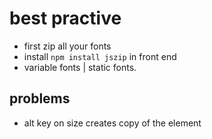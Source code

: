 # best practive
- first zip all your fonts 
- install ```npm install jszip``` in front end
- variable fonts | static fonts.



## problems
- alt key on size creates copy of the element